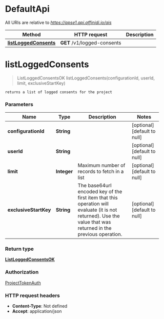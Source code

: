 # DefaultApi

All URIs are relative to *https://apse1.api.affinidi.io/ais*

| Method                                                     | HTTP request                | Description |
| ---------------------------------------------------------- | --------------------------- | ----------- |
| [**listLoggedConsents**](DefaultApi.md#listLoggedConsents) | **GET** /v1/logged-consents |             |

<a name="listLoggedConsents"></a>

# **listLoggedConsents**

> ListLoggedConsentsOK listLoggedConsents(configurationId, userId, limit, exclusiveStartKey)

    returns a list of logged consents for the project

### Parameters

| Name                  | Type        | Description                                                                                                                                                    | Notes                        |
| --------------------- | ----------- | -------------------------------------------------------------------------------------------------------------------------------------------------------------- | ---------------------------- |
| **configurationId**   | **String**  |                                                                                                                                                                | [optional] [default to null] |
| **userId**            | **String**  |                                                                                                                                                                | [optional] [default to null] |
| **limit**             | **Integer** | Maximum number of records to fetch in a list                                                                                                                   | [optional] [default to null] |
| **exclusiveStartKey** | **String**  | The base64url encoded key of the first item that this operation will evaluate (it is not returned). Use the value that was returned in the previous operation. | [optional] [default to null] |

### Return type

[**ListLoggedConsentsOK**](../Models/ListLoggedConsentsOK.md)

### Authorization

[ProjectTokenAuth](../README.md#ProjectTokenAuth)

### HTTP request headers

- **Content-Type**: Not defined
- **Accept**: application/json

